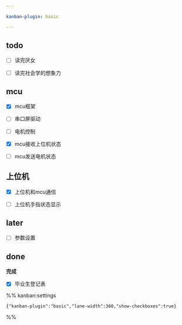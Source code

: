 ```yaml
---

kanban-plugin: basic

---
```


## todo

- [ ] 读完厌女
- [ ] 读完社会学的想象力


## mcu

- [x] mcu框架
- [ ] 串口屏驱动
- [ ] 电机控制
- [x] mcu接收上位机状态
- [ ] mcu发送电机状态


## 上位机

- [x] 上位机和mcu通信
- [ ] 上位机手指状态显示


## later

- [ ] 参数设置


## done

**完成**
- [x] 毕业生登记表




%% kanban:settings
```
{"kanban-plugin":"basic","lane-width":360,"show-checkboxes":true}
```
%%